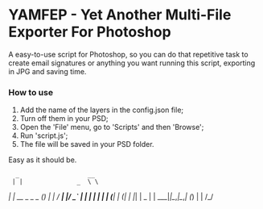 # YAMFEP - Yet Another Multi-File Exporter For Photoshop

A easy-to-use script for Photoshop, so you can do that repetitive task to create email signatures or anything you want running this script, exporting in JPG and saving time.



### How to use



1. Add the name of the layers in the config.json file;
2. Turn off them in your PSD;
3. Open the 'File' menu, go to 'Scripts' and then 'Browse';
4. Run 'script.js';
5. The file will be saved in your PSD folder.



Easy as it should be.

      _                   __  
     | |               _  \ \ 
  ___| | __ _ _   _   (_)  | |
 / __| |/ _` | | | |       | |
| (__| | (_| | |_| |   _   | |
 \___|_|\__,_|\__,_|  (_)  | |
                          /_/ 
                              
